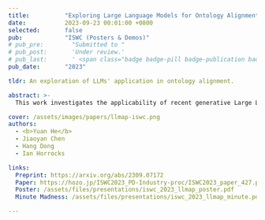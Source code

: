 ```yaml
---
title:          "Exploring Large Language Models for Ontology Alignment"
date:           2023-09-23 00:01:00 +0800
selected:       false
pub:            "ISWC (Posters & Demos)"
# pub_pre:        "Submitted to "
# pub_post:       'Under review.'
# pub_last:       ' <span class="badge badge-pill badge-publication badge-success">Poster</span>'
pub_date:       "2023"

tldr: An exploration of LLMs' application in ontology alignment.

abstract: >-
  This work investigates the applicability of recent generative Large Language Models (LLMs), such as the GPT series and Flan-T5, to ontology alignment for identifying concept equivalence mappings across ontologies. To test the zero-shot performance of Flan-T5-XXL and GPT-3.5-turbo, we leverage challenging subsets from two equivalence matching datasets of the OAEI Bio-ML track, taking into account concept labels and structural contexts. Preliminary findings suggest that LLMs have the potential to outperform existing ontology alignment systems like BERTMap, given careful framework and prompt design.

cover: /assets/images/papers/llmap-iswc.png
authors:
  - <b>Yuan He</b>
  - Jiaoyan Chen
  - Hang Dong
  - Ian Horrocks

links:
  Preprint: https://arxiv.org/abs/2309.07172
  Paper: https://hozo.jp/ISWC2023_PD-Industry-proc/ISWC2023_paper_427.pdf
  Poster: /assets/files/presentations/iswc_2023_llmap_poster.pdf
  Minute Madness: /assets/files/presentations/iswc_2023_llmap_minute.pdf

---
```

